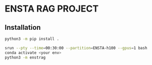 # ENSTA RAG PROJECT

## Installation

```bash
python3 -m pip install .
```

```bash
srun --pty --time=00:30:00 --partition=ENSTA-h100 --gpus=1 bash
conda activate <your env>
python3 -m enstrag
```